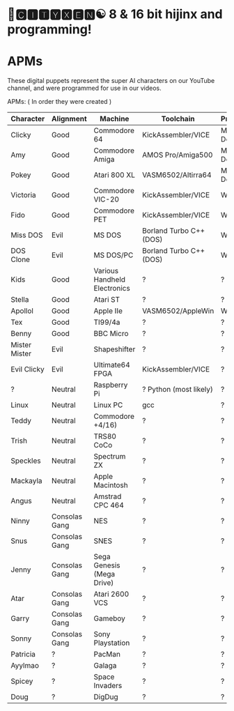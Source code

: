 # 🌆🅲🅸🆃🆈🆇🅴🅽☯️ 8 & 16 bit hijinx and programming!

# APMs
 
These digital puppets represent the super AI characters on our YouTube channel, and were programmed for use in our videos.

APMs: ( In order they were created )

| Character | Alignment | Machine | Toolchain |  Progress |
| --- | --- | --- | --- | --- |
| Clicky| Good | Commodore 64 | KickAssembler/VICE | Mostly Done |
| Amy  | Good | Commodore Amiga | AMOS Pro/Amiga500 | Mostly Done |
| Pokey | Good | Atari 800 XL | VASM6502/Altirra64 | Mostly Done |
| Victoria | Good | Commodore VIC-20 | KickAssembler/VICE | WIP |
| Fido  | Good | Commodore PET | KickAssembler/VICE |  WIP |
| Miss DOS | Evil | MS DOS  | Borland Turbo C++ (DOS) | WIP |
| DOS Clone | Evil | MS DOS/PC | Borland Turbo C++ (DOS) | WIP |
| Kids | Good | Various Handheld Electronics | ? | ? |
| Stella| Good | Atari ST | ? | ? |
| Apollol | Good | Apple IIe   | VASM6502/AppleWin | WIP |
| Tex    | Good | TI99/4a   | ? | ? |
| Benny | Good | BBC Micro | ? | ? |
| Mister Mister | Evil | Shapeshifter | ? | ? |
| Evil Clicky | Evil | Ultimate64 FPGA | KickAssembler/VICE | ? |
| ? | Neutral | Raspberry Pi | ? Python (most likely) | ? |
| Linux | Neutral | Linux PC | gcc | ? |
| Teddy | Neutral | Commodore +4/16) | ? | ? |
| Trish | Neutral | TRS80 CoCo | ? | ? |
| Speckles | Neutral | Spectrum ZX | ? | ? |
| Mackayla | Neutral | Apple Macintosh | ? | ? |
| Angus  | Neutral | Amstrad CPC 464 | ? | ? |
| Ninny | Consolas Gang | NES | ? | ? |
| Snus | Consolas Gang | SNES | ? | ? |
| Jenny | Consolas Gang | Sega Genesis (Mega Drive) | ? | ? |
| Atar | Consolas Gang | Atari 2600 VCS | ?| ? |
| Garry | Consolas Gang | Gameboy | ? | ? |
| Sonny | Consolas Gang | Sony Playstation | ? | ? |
| Patricia | ? | PacMan | ? | ? |
| Ayylmao | ? | Galaga | ? | ? |
| Spicey | ? | Space Invaders | ? | ? |
| Doug | ? | DigDug | ? | ? |